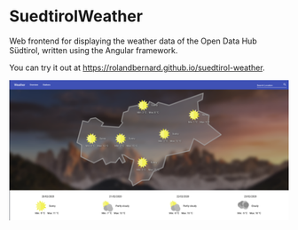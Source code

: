 # SuedtirolWeather
Web frontend for displaying the weather data of the Open Data Hub Südtirol, written using the Angular framework.

You can try it out at https://rolandbernard.github.io/suedtirol-weather. 

![Screenshot](doc/assets/complete-overview.png)

